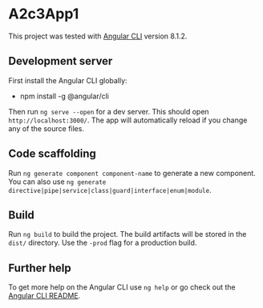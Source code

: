 # A2c3App1

This project was tested with [Angular CLI](https://github.com/angular/angular-cli) version 8.1.2.

## Development server

First install the Angular CLI globally:
  * npm install -g @angular/cli

Then run `ng serve --open` for a dev server. This should open `http://localhost:3000/`. The app will automatically reload if you change any of the source files.

## Code scaffolding

Run `ng generate component component-name` to generate a new component. You can also use `ng generate directive|pipe|service|class|guard|interface|enum|module`.

## Build

Run `ng build` to build the project. The build artifacts will be stored in the `dist/` directory. Use the `-prod` flag for a production build.

## Further help

To get more help on the Angular CLI use `ng help` or go check out the [Angular CLI README](https://github.com/angular/angular-cli/blob/master/README.md).
